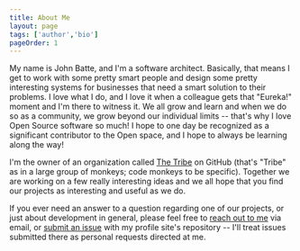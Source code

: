 ```yaml
---
title: About Me
layout: page
tags: ['author','bio']
pageOrder: 1
---
```


My name is John Batte, and I'm a software architect. Basically, that means I get to work with some pretty smart people and design some pretty interesting systems for businesses that need a smart solution to their problems. I love what I do, and I love it when a colleague gets that "Eureka!" moment and I'm there to witness it. We all grow and learn and when we do so as a community, we grow beyond our individual limits -- that's why I love Open Source software so much! I hope to one day be recognized as a significant contributor to the Open space, and I hope to always be learning along the way!

I'm the owner of an organization called [The Tribe][tribe] on GitHub (that's "Tribe" as in a large group of monkeys; code monkeys to be specific). Together we are working on a few really interesting ideas and we all hope that you find our projects as interesting and useful as we do.

If you ever need an answer to a question regarding one of our projects, or just about development in general, please feel free to [reach out to me][email] via email, or [submit an issue][issue] with my profile site's repository -- I'll treat issues submitted there as personal requests directed at me.

 [tribe]: http://tribesoftware.org
 [email]: mailto:jbatte@gmail.com
 [issue]: https://github.com/jbatte47/jbatte47.github.io/issues/new
